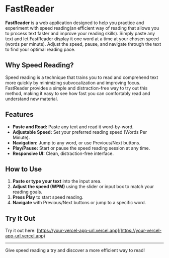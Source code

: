 # FastReader

**FastReader** is a web application designed to help you practice and experiment with speed reading(an efficient way of reading that allows you to process text faster and improve your reading skills). Simply paste any text and let FastReader display it one word at a time at your chosen speed (words per minute). Adjust the speed, pause, and navigate through the text to find your optimal reading pace.

## Why Speed Reading?

Speed reading is a technique that trains you to read and comprehend text more quickly by minimizing subvocalization and improving focus. FastReader provides a simple and distraction-free way to try out this method, making it easy to see how fast you can comfortably read and understand new material.

## Features

- **Paste and Read:** Paste any text and read it word-by-word.
- **Adjustable Speed:** Set your preferred reading speed (Words Per Minute).
- **Navigation:** Jump to any word, or use Previous/Next buttons.
- **Play/Pause:** Start or pause the speed reading session at any time.
- **Responsive UI:** Clean, distraction-free interface.

## How to Use

1. **Paste or type your text** into the input area.
2. **Adjust the speed (WPM)** using the slider or input box to match your reading goals.
3. **Press Play** to start speed reading.
4. **Navigate** with Previous/Next buttons or jump to a specific word.

## Try It Out

Try it out here: [https://your-vercel-app-url.vercel.app](https://your-vercel-app-url.vercel.app)

---

Give speed reading a try and discover a more efficient way to read!
